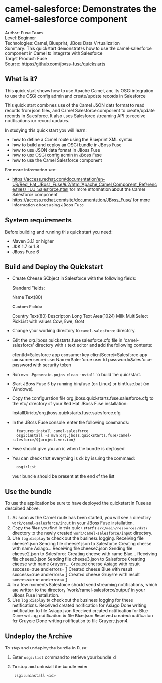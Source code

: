 camel-salesforce: Demonstrates the camel-salesforce component
======================================================
Author: Fuse Team  
Level: Beginner  
Technologies: Camel, Blueprint, JBoss Data Virtualization  
Summary: This quickstart demonstrates how to use the camel-salesforce component in Camel to integrate with Salesforce  
Target Product: Fuse  
Source: <https://github.com/jboss-fuse/quickstarts>  



What is it?
-----------

This quick start shows how to use Apache Camel, and its OSGi integration to use the OSGi config admin and create/update records in Salesforce.

This quick start combines use of the Camel JSON data format to read records from json files, and Camel Salesforce component to create/update records in Salesforce.
It also uses Salesforce streaming API to receive notifications for record updates.

In studying this quick start you will learn:

* how to define a Camel route using the Blueprint XML syntax
* how to build and deploy an OSGi bundle in JBoss Fuse
* how to use JSON data format in JBoss Fuse
* how to use OSGi config admin in JBoss Fuse
* how to use the Camel Salesforce component

For more information see:

* https://access.redhat.com/documentation/en-US/Red_Hat_JBoss_Fuse/6.2/html/Apache_Camel_Component_Reference/files/_IDU_Salesforce.html for more information about the Camel Salesforce component
* https://access.redhat.com/site/documentation/JBoss_Fuse/ for more information about using JBoss Fuse

System requirements
-------------------

Before building and running this quick start you need:

* Maven 3.1.1 or higher
* JDK 1.7 or 1.8
* JBoss Fuse 6

Build and Deploy the Quickstart
-------------------------

* Create Cheese SObject in Salesforce with the following fields:

  Standard Fields:

    Name            Text(80)

  Custom Fields:

    Country         Text(80)
    Description     Long Text Area(1024)
    Milk            MultiSelect PickList with values Cow, Ewe, Goat

* Change your working directory to `camel-salesforce` directory.
* Edit the org.jboss.quickstarts.fuse.salesforce.cfg file in 'camel-salesforce' directory with a text editor and add the following contents:

  clientId=Salesforce app consumer key
  clientSecret=Salesforce app consumer secret
  userName=Salesforce user id
  password=Salesforce password with security token

* Run `mvn -Pgenerate-pojos clean install` to build the quickstart.
* Start JBoss Fuse 6 by running bin/fuse (on Linux) or bin\fuse.bat (on Windows).
* Copy the configuration file org.jboss.quickstarts.fuse.salesforce.cfg to the etc/ directory of your Red Hat JBoss Fuse installation:

  InstallDir/etc/org.jboss.quickstarts.fuse.salesforce.cfg

* In the JBoss Fuse console, enter the following commands:

        features:install camel-salesforce
        osgi:install -s mvn:org.jboss.quickstarts.fuse/camel-salesforce/${project.version}

* Fuse should give you an id when the bundle is deployed

* You can check that everything is ok by issuing  the command:

        osgi:list
   your bundle should be present at the end of the list


Use the bundle
---------------------

To use the application be sure to have deployed the quickstart in Fuse as described above. 

1. As soon as the Camel route has been started, you will see a directory `work/camel-salesforce/input` in your JBoss Fuse installation.
2. Copy the files you find in this quick start's `src/main/resources/data` directory to the newly created `work/camel-salesforce/input` directory.
3. Use `log:display` to check out the business logging.
        Receiving file cheese1.json
        Sending file cheese1.json to Salesforce
        Creating cheese with name Asiago...
        Receiving file cheese2.json
        Sending file cheese2.json to Salesforce
        Creating cheese with name Blue...
        Receiving file cheese3.json
        Sending file cheese3.json to Salesforce
        Creating cheese with name Gruyere...
        Created cheese Asiago with result success=true and errors=[]
        Created cheese Blue with result success=true and errors=[]
        Created cheese Gruyere with result success=true and errors=[]
4. In a few moments Salesforce should send streaming notifications, which are written to the directory 'work/camel-salesforce/output' in your JBoss Fuse installation.
5. Use `log:display` to check out the business logging for these notifications.
        Received created notification for Asiago
        Done writing notification to file Asiago.json
        Received created notification for Blue
        Done writing notification to file Blue.json
        Received created notification for Gruyere
        Done writing notification to file Gruyere.json4.


Undeploy the Archive
--------------------

To stop and undeploy the bundle in Fuse:

1. Enter `osgi:list` command to retrieve your bundle id
2. To stop and uninstall the bundle enter

        osgi:uninstall <id>
